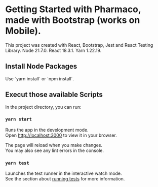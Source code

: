 # Getting Started with Pharmaco, made with Bootstrap (works on Mobile).

This project was created with React, Bootstrap, Jest and React Testing Library.
Node 21.7.0.
React 18.3.1.
Yarn 1.22.19.

## Install Node Packages

Use ´yarn install´ or ´npm install´.

## Execut those available Scripts

In the project directory, you can run:

### `yarn start`

Runs the app in the development mode.\
Open [http://localhost:3000](http://localhost:3000) to view it in your browser.

The page will reload when you make changes.\
You may also see any lint errors in the console.

### `yarn test`

Launches the test runner in the interactive watch mode.\
See the section about [running tests](https://facebook.github.io/create-react-app/docs/running-tests) for more information.
